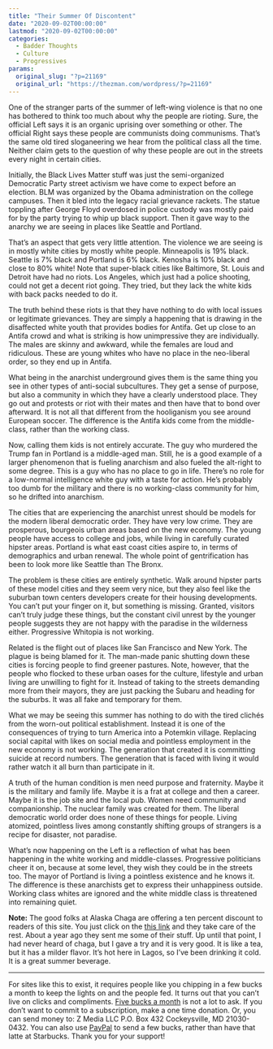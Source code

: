 ```yaml
---
title: "Their Summer Of Discontent"
date: "2020-09-02T00:00:00"
lastmod: "2020-09-02T00:00:00"
categories:
  - Badder Thoughts
  - Culture
  - Progressives
params:
  original_slug: "?p=21169"
  original_url: "https://thezman.com/wordpress/?p=21169"
---
```


One of the stranger parts of the summer of left-wing violence is that no
one has bothered to think too much about why the people are rioting.
Sure, the official Left says it is an organic uprising over something or
other. The official Right says these people are communists doing
communisms. That’s the same old tired sloganeering we hear from the
political class all the time. Neither claim gets to the question of why
these people are out in the streets every night in certain cities.

Initially, the Black Lives Matter stuff was just the semi-organized
Democratic Party street activism we have come to expect before an
election. BLM was organized by the Obama administration on the college
campuses. Then it bled into the legacy racial grievance rackets. The
statue toppling after George Floyd overdosed in police custody was
mostly paid for by the party trying to whip up black support. Then it
gave way to the anarchy we are seeing in places like Seattle and
Portland.

That’s an aspect that gets very little attention. The violence we are
seeing is in mostly white cities by mostly white people. Minneapolis is
19% black. Seattle is 7% black and Portland is 6% black. Kenosha is 10%
black and close to 80% white! Note that super-black cities like
Baltimore, St. Louis and Detroit have had no riots. Los Angeles, which
just had a police shooting, could not get a decent riot going. They
tried, but they lack the white kids with back packs needed to do it.

The truth behind these riots is that they have nothing to do with local
issues or legitimate grievances. They are simply a happening that is
drawing in the disaffected white youth that provides bodies for Antifa.
Get up close to an Antifa crowd and what is striking is how unimpressive
they are individually. The males are skinny and awkward, while the
females are loud and ridiculous. These are young whites who have no
place in the neo-liberal order, so they end up in Antifa.

What being in the anarchist underground gives them is the same thing you
see in other types of anti-social subcultures. They get a sense of
purpose, but also a community in which they have a clearly understood
place. They go out and protests or riot with their mates and then have
that to bond over afterward. It is not all that different from the
hooliganism you see around European soccer. The difference is the Antifa
kids come from the middle-class, rather than the working class.

Now, calling them kids is not entirely accurate. The guy who murdered
the Trump fan in Portland is a middle-aged man. Still, he is a good
example of a larger phenomenon that is fueling anarchism and also fueled
the alt-right to some degree. This is a guy who has no place to go in
life. There’s no role for a low-normal intelligence white guy with a
taste for action. He’s probably too dumb for the military and there is
no working-class community for him, so he drifted into anarchism.

The cities that are experiencing the anarchist unrest should be models
for the modern liberal democratic order. They have very low crime. They
are prosperous, bourgeois urban areas based on the new economy. The
young people have access to college and jobs, while living in carefully
curated hipster areas. Portland is what east coast cities aspire to, in
terms of demographics and urban renewal. The whole point of
gentrification has been to look more like Seattle than The Bronx.

The problem is these cities are entirely synthetic. Walk around hipster
parts of these model cities and they seem very nice, but they also feel
like the suburban town centers developers create for their housing
developments. You can’t put your finger on it, but something is missing.
Granted, visitors can’t truly judge these things, but the constant civil
unrest by the younger people suggests they are not happy with the
paradise in the wilderness either. Progressive Whitopia is not working.

Related is the flight out of places like San Francisco and New York. The
plague is being blamed for it. The man-made panic shutting down these
cities is forcing people to find greener pastures. Note, however, that
the people who flocked to these urban oases for the culture, lifestyle
and urban living are unwilling to fight for it. Instead of taking to the
streets demanding more from their mayors, they are just packing the
Subaru and heading for the suburbs. It was all fake and temporary for
them.

What we may be seeing this summer has nothing to do with the tired
clichés from the worn-out political establishment. Instead it is one of
the consequences of trying to turn America into a Potemkin village.
Replacing social capital with likes on social media and pointless
employment in the new economy is not working. The generation that
created it is committing suicide at record numbers. The generation that
is faced with living it would rather watch it all burn than participate
in it.

A truth of the human condition is men need purpose and fraternity. Maybe
it is the military and family life. Maybe it is a frat at college and
then a career. Maybe it is the job site and the local pub. Women need
community and companionship. The nuclear family was created for them.
The liberal democratic world order does none of these things for people.
Living atomized, pointless lives among constantly shifting groups of
strangers is a recipe for disaster, not paradise.

What’s now happening on the Left is a reflection of what has been
happening in the white working and middle-classes. Progressive
politicians cheer it on, because at some level, they wish they could be
in the streets too. The mayor of Portland is living a pointless
existence and he knows it. The difference is these anarchists get to
express their unhappiness outside. Working class whites are ignored and
the white middle class is threatened into remaining quiet.

**Note:** The good folks at Alaska Chaga are offering a ten percent
discount to readers of this site. You just click on the
<a href="https://alaskachaga.us/discount/ZMAN" rel="noopener noreferrer"
target="_blank">this link</a> and they take care of the rest. About a
year ago they sent me some of their stuff. Up until that point, I had
never heard of chaga, but I gave a try and it is very good. It is like a
tea, but it has a milder flavor. It’s hot here in Lagos, so I’ve been
drinking it cold. It is a great summer beverage.

------------------------------------------------------------------------

For sites like this to exist, it requires people like you chipping in a
few bucks a month to keep the lights on and the people fed. It turns out
that you can’t live on clicks and compliments.
<a href="https://www.subscribestar.com/the-z-blog"
rel="noopener noreferrer" target="_blank">Five bucks a month</a> is not
a lot to ask. If you don’t want to commit to a subscription, make a one
time donation. Or, you can send money to: Z Media LLC P.O. Box 432
Cockeysville, MD 21030-0432. You can also use <a
href="https://www.paypal.com/cgi-bin/webscr?cmd=_s-xclick&amp;hosted_button_id=UDAS2Q8JYA6CN&amp;source=url"
rel="noopener noreferrer" target="_blank">PayPal</a> to send a few
bucks, rather than have that latte at Starbucks. Thank you for your
support!
